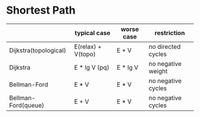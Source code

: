 # Shortest Path

|                       | typical case       | worse case | restriction        |
|-----------------------|--------------------|------------|--------------------|
| Dijkstra(topological) | E(relax) + V(topo) | E + V      | no directed cycles |
| Dijkstra              | E * lg V (pq)      | E * lg V   | no negative weight |
| Bellman-Ford          | E * V              | E * V      | no negative cycles |
| Bellman-Ford(queue)   | E + V              | E * V      | no negative cycles |
